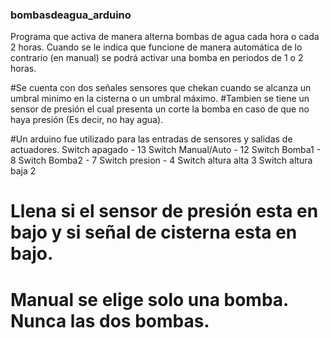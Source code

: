 ### bombasdeagua_arduino
Programa que activa de manera alterna bombas de agua cada hora o cada 2 horas. Cuando se le indica que funcione de manera automática de lo contrario (en manual) se podrá activar una bomba en periodos de 1 o 2 horas.

#Se cuenta con dos señales sensores que chekan cuando se alcanza un umbral minimo en la cisterna o un umbral máximo.
#Tambien se tiene un sensor de presión el cual presenta un corte la bomba en caso de que no haya presión (Es decir, no hay agua).

#Un arduino fue utilizado para las entradas de sensores y salidas de actuadores.
Switch apagado - 13
Switch Manual/Auto - 12
Switch Bomba1 - 8
Switch Bomba2 - 7
Switch presion - 4
Switch altura alta 3
Switch altura baja 2
#	Llena si el sensor de presión esta en bajo y si señal de cisterna esta en bajo.
# Manual se elige solo una bomba. Nunca las dos bombas.

